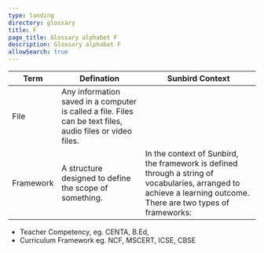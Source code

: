 ```yaml
---
type: landing
directory: glossary
title: F
page_title: Glossary alphabet F
description: Glossary alphabet F
allowSearch: true
---
```

Term | Defination |Sunbird Context
-----|------------|-----------------
File  |Any information saved in a computer is called a file. Files can be text files, audio files or video files.  |
Framework |A structure designed to define the scope of something.   |In the context of Sunbird, the framework is defined through a string of vocabularies, arranged to achieve a learning outcome. There are two types of frameworks: 

- Teacher Competency, eg. CENTA, B.Ed, 
- Curriculum Framework  eg. NCF, MSCERT, ICSE, CBSE

